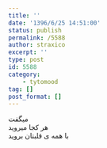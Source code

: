 ```yaml
---
title: ''
date: '1396/6/25 14:51:00'
status: publish
permalink: /5588
author: straxico
excerpt: ''
type: post
id: 5588
category:
    - tytomood
tag: []
post_format: []
---
```

میگفت  
هر کجا میروید  
با همه ی قلبتان بروید
